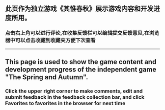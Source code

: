 ## 此页作为独立游戏《其惟春秋》展示游戏内容和开发进度所用。

### 点击右上角可以进行评论,在收集反馈栏可以编辑提交反馈意见,在浏览器中可以点击收藏到收藏夹方便下次查看

---

## This page is used to show the game content and development progress of the independent game "The Spring and Autumn".

### Click the upper right corner to make comments, edit and submit feedback in the feedback collection bar, and click Favorites to favorites in the browser for next time

